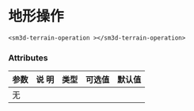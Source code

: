 

# 地形操作

<sm-iframe src="http://support.supermap.com.cn:8090/webgl/examples/component/vue_terrainOperation.html"></sm-iframe>

```vue
<sm3d-terrain-operation ></sm3d-terrain-operation>
```

### Attributes

| 参数 | 说 明   | 类型  | 可选值  | 默认值|
|:-----| :------| :---- | :------ | :---- |
|  无    |      |      |        |        |

